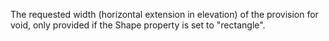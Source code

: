 The requested width (horizontal extension in elevation) of the provision for void, only provided if the Shape property is set to "rectangle".

